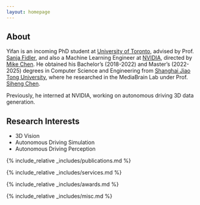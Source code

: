 ```yaml
---
layout: homepage
---
```


## About
Yifan is an incoming PhD student at [University of Toronto](https://www.utoronto.ca/), advised by Prof. [Sanja Fidler](https://www.cs.utoronto.ca/~fidler/), and also a Machine Learning Engineer at [NVIDIA](https://www.nvidia.com/en-us/), directed by [Mike Chen](https://www.linkedin.com/in/nvidia-mikechen/).
He obtained his Bachelor’s (2018-2022) and Master’s (2022-2025) degrees in Computer Science and Engineering from [Shanghai Jiao Tong University](https://en.sjtu.edu.cn/), where he researched in the MediaBrain Lab under Prof. [Siheng Chen](https://siheng-chen.github.io/).

Previously, he interned at NVIDIA, working on autonomous driving 3D data generation.

## Research Interests

- 3D Vision
- Autonomous Driving Simulation
- Autonomous Driving Perception

<!-- ## News

- **[Feb. 2020]** Our paper about incremental learning is accepted to CVPR 2020.
- **[Feb. 2020]** We will host the ACM Multimedia Asia 2020 conference in Singapore!
- **[Sept. 2019]** Our paper about few-shot learning is accepted to NeurIPS 2019.
- **[Mar. 2019]** Our paper about few-shot learning is accepted to CVPR 2019. -->

{% include_relative _includes/publications.md %}

{% include_relative _includes/services.md %}

{% include_relative _includes/awards.md %}

{% include_relative _includes/misc.md %}

<br>
<script language="Javascript">
var date = new Date(document.lastModified);
document.write("Last modified: " + date.toLocaleDateString());
</script>
